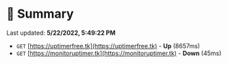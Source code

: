# 📖 Summary
Last updated: **5/22/2022, 5:49:22 PM**

- `GET` [https://uptimerfree.tk](https://uptimerfree.tk) - **Up** (8657ms)
- `GET` [https://monitoruptimer.tk](https://monitoruptimer.tk) - **Down** (45ms)
